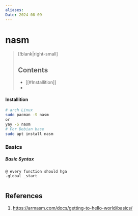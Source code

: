 ```yaml
---
aliases: 
Date: 2024-08-09
---
```



# nasm


>[!blank|right-small]
>## Contents
>- [[#Installition]]
>- 

#### Installition
```bash
# arch Linux
sudo pacman -S nasm
or 
yay -S nasm
# For Debian base
sudo apt install nasm
```

### Basics
##### Basic Syntax 
```
@ every function should hga 
.global _start


```

## References
1. https://armasm.com/docs/getting-to-hello-world/basics/
